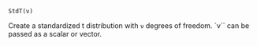 ```
StdT(ν)
```

Create a standardized t distribution with `ν` degrees of freedom. `ν`` can be passed as a scalar or vector.
